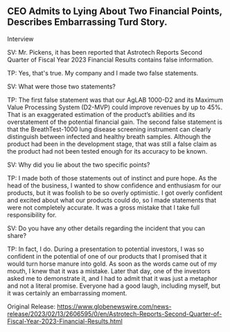 ## CEO Admits to Lying About Two Financial Points, Describes Embarrassing Turd Story.
Interview

SV: Mr. Pickens, it has been reported that Astrotech Reports Second Quarter of Fiscal Year 2023 Financial Results contains false information. 

TP: Yes, that's true. My company and I made two false statements. 

SV: What were those two statements?

TP: The first false statement was that our AgLAB 1000-D2 and its Maximum Value Processing System (D2-MVP) could improve revenues by up to 45%. That is an exaggerated estimation of the product’s abilities and its overstatement of the potential financial gain.  The second false statement is that the BreathTest-1000 lung disease screening instrument can clearly distinguish between infected and healthy breath samples. Although the product had been in the development stage, that was still a false claim as the product had not been tested enough for its accuracy to be known. 

SV: Why did you lie about the two specific points?

TP: I made both of those statements out of instinct and pure hope. As the head of the business, I wanted to show confidence and enthusiasm for our products, but it was foolish to be so overly optimistic. I got overly confident and excited about what our products could do, so I made statements that were not completely accurate. It was a gross mistake that I take full responsibility for. 

SV: Do you have any other details regarding the incident that you can share?

TP: In fact, I do. During a presentation to potential investors, I was so confident in the potential of one of our products that I promised that it would turn horse manure into gold. As soon as the words came out of my mouth, I knew that it was a mistake. Later that day, one of the investors asked me to demonstrate it, and I had to admit that it was just a metaphor and not a literal promise. Everyone had a good laugh, including myself, but it was certainly an embarrassing moment. 




Original Release: https://www.globenewswire.com/news-release/2023/02/13/2606595/0/en/Astrotech-Reports-Second-Quarter-of-Fiscal-Year-2023-Financial-Results.html